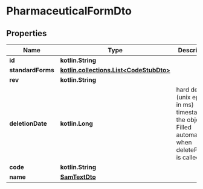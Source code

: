 
# PharmaceuticalFormDto

## Properties
Name | Type | Description | Notes
------------ | ------------- | ------------- | -------------
**id** | **kotlin.String** |  | 
**standardForms** | [**kotlin.collections.List&lt;CodeStubDto&gt;**](CodeStubDto.md) |  | 
**rev** | **kotlin.String** |  |  [optional]
**deletionDate** | **kotlin.Long** | hard delete (unix epoch in ms) timestamp of the object. Filled automatically when deletePatient is called. |  [optional]
**code** | **kotlin.String** |  |  [optional]
**name** | [**SamTextDto**](SamTextDto.md) |  |  [optional]




